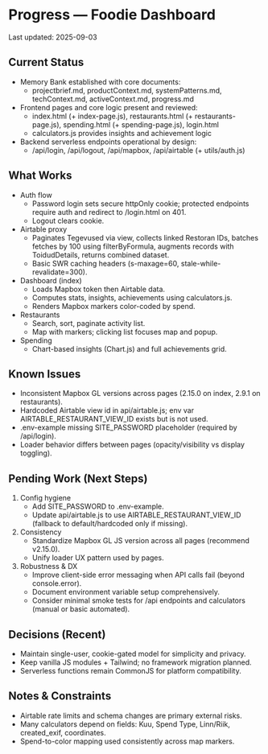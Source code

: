 # Progress — Foodie Dashboard

Last updated: 2025-09-03

## Current Status
- Memory Bank established with core documents:
  - projectbrief.md, productContext.md, systemPatterns.md, techContext.md, activeContext.md, progress.md
- Frontend pages and core logic present and reviewed:
  - index.html (+ index-page.js), restaurants.html (+ restaurants-page.js), spending.html (+ spending-page.js), login.html
  - calculators.js provides insights and achievement logic
- Backend serverless endpoints operational by design:
  - /api/login, /api/logout, /api/mapbox, /api/airtable (+ utils/auth.js)

## What Works
- Auth flow
  - Password login sets secure httpOnly cookie; protected endpoints require auth and redirect to /login.html on 401.
  - Logout clears cookie.
- Airtable proxy
  - Paginates Tegevused via view, collects linked Restoran IDs, batches fetches by 100 using filterByFormula, augments records with ToidudDetails, returns combined dataset.
  - Basic SWR caching headers (s-maxage=60, stale-while-revalidate=300).
- Dashboard (index)
  - Loads Mapbox token then Airtable data.
  - Computes stats, insights, achievements using calculators.js.
  - Renders Mapbox markers color-coded by spend.
- Restaurants
  - Search, sort, paginate activity list.
  - Map with markers; clicking list focuses map and popup.
- Spending
  - Chart-based insights (Chart.js) and full achievements grid.

## Known Issues
- Inconsistent Mapbox GL versions across pages (2.15.0 on index, 2.9.1 on restaurants).
- Hardcoded Airtable view id in api/airtable.js; env var AIRTABLE_RESTAURANT_VIEW_ID exists but is not used.
- .env-example missing SITE_PASSWORD placeholder (required by /api/login).
- Loader behavior differs between pages (opacity/visibility vs display toggling).

## Pending Work (Next Steps)
1. Config hygiene
   - Add SITE_PASSWORD to .env-example.
   - Update api/airtable.js to use AIRTABLE_RESTAURANT_VIEW_ID (fallback to default/hardcoded only if missing).
2. Consistency
   - Standardize Mapbox GL JS version across all pages (recommend v2.15.0).
   - Unify loader UX pattern used by pages.
3. Robustness & DX
   - Improve client-side error messaging when API calls fail (beyond console.error).
   - Document environment variable setup comprehensively.
   - Consider minimal smoke tests for /api endpoints and calculators (manual or basic automated).

## Decisions (Recent)
- Maintain single-user, cookie-gated model for simplicity and privacy.
- Keep vanilla JS modules + Tailwind; no framework migration planned.
- Serverless functions remain CommonJS for platform compatibility.

## Notes & Constraints
- Airtable rate limits and schema changes are primary external risks.
- Many calculators depend on fields: Kuu, Spend Type, Linn/Riik, created_exif, coordinates.
- Spend-to-color mapping used consistently across map markers.
